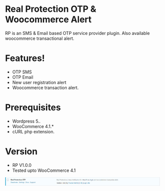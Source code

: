 # Real Protection OTP & Woocommerce Alert

RP is an SMS & Email based OTP service provider plugin. Also available woocommerce transactional alert.
# Features!
  - OTP SMS
  - OTP Email
  - New user registration alert
  - Woocommerce transaction alert.
# Prerequisites
  - Wordpress 5.*.*
  - WooCommerce 4.1.*
  - cURL php extension.
# Version
  - RP V1.0.0
  - Tested upto WooCommerce 4.1

![RP Plugin](image/Plugin.jpg)